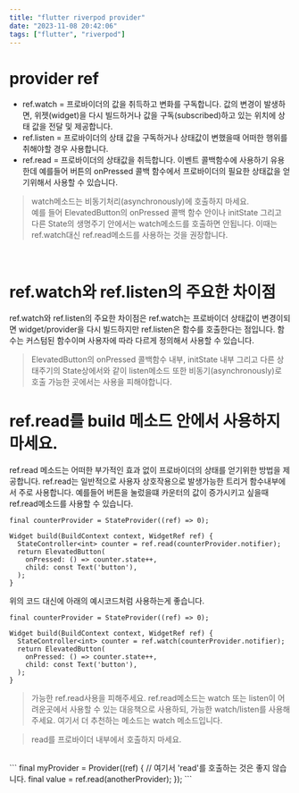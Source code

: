 ```yaml
---
title: "flutter riverpod provider"
date: "2023-11-08 20:42:06"
tags: ["flutter", "riverpod"]
---
```




# provider ref
- ref.watch = 프로바이더의 값을 취득하고 변화를 구독합니다. 값의 변경이 발생하면, 위젯(widget)을 다시 빌드하거나 값을 구독(subscribed)하고 있는 위치에 상태 값을 전달 및 제공합니다.
- ref.listen = 프로바이더의 상태 값을 구독하거나 상태값이 변했을때 어떠한 행위를 취해야할 경우 사용합니다.
- ref.read = 프로바이더의 상태값을 취득합니다. 이벤트 콜백함수에 사용하기 유용한데 예를들어 버튼의 onPressed 콜백 함수에서 프로바이더의 필요한 상태값을 얻기위해서 사용할 수 있습니다.
> watch메소드는 비동기처리(asynchronously)에 호출하지 마세요.<br>
예를 들어 ElevatedButton의 onPressed 콜백 함수 안이나 initState 그리고 다른 State의 생명주기 안에서는 watch메소드를 호출하면 안됩니다.
이때는 ref.watch대신 ref.read메소드를 사용하는 것을 권장합니다.
<br>

# ref.watch와 ref.listen의 주요한 차이점
ref.watch와 ref.listen의 주요한 차이점은 ref.watch는 프로바이더 상태값이 변경이되면 widget/provider을 다시 빌드하지만 ref.listen은 함수를 호출한다는 점입니다. 함수는 커스텀된 함수이며 사용자에 따라 다르게 정의해서 사용할 수 있습니다.
> ElevatedButton의 onPressed 콜백함수 내부, initState 내부 그리고 다른 상태주기의 State상에서와 같이 listen메소드 또한 비동기(asynchronously)로 호출 가능한 곳에서는 사용을 피해야합니다.

# ref.read를 build 메소드 안에서 사용하지 마세요.
ref.read 메소드는 어떠한 부가적인 효과 없이 프로바이더의 상태를 얻기위한 방법을 제공합니다.
ref.read는 일반적으로 사용자 상호작용으로 발생가능한 트리거 함수내부에서 주로 사용합니다. 예를들어 버튼을 눌렀을떄 카운터의 값이 증가시키고 싶을때 ref.read메소드를 사용할 수 있습니다.

```
final counterProvider = StateProvider((ref) => 0);

Widget build(BuildContext context, WidgetRef ref) {
  StateController<int> counter = ref.read(counterProvider.notifier);
  return ElevatedButton(
    onPressed: () => counter.state++,
    child: const Text('button'),
  );
}
```

위의 코드 대신에 아래의 예시코드처럼 사용하는게 좋습니다.

```
final counterProvider = StateProvider((ref) => 0);

Widget build(BuildContext context, WidgetRef ref) {
  StateController<int> counter = ref.watch(counterProvider.notifier);
  return ElevatedButton(
    onPressed: () => counter.state++,
    child: const Text('button'),
  );
}
```

>가능한 ref.read사용을 피해주세요.
ref.read메소드는 watch 또는 listen이 어려운곳에서 사용할 수 있는 대응책으로 사용하되, 가능한 watch/listen를 사용해주세요. 여기서 더 추천하는 메소드는 watch 메소드입니다.

>read를 프로바이더 내부에서 호출하지 마세요.
<br>
```
final myProvider = Provider((ref) {
  // 여기서 'read'를 호출하는 것은 좋지 않습니다.
  final value = ref.read(anotherProvider);
});
```